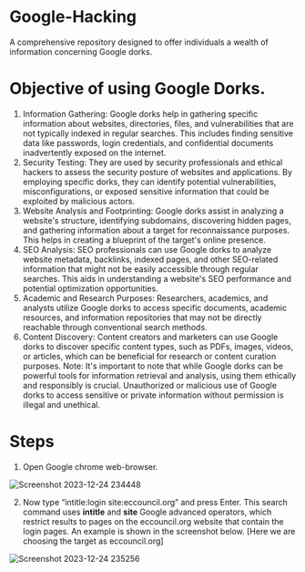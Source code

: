 # Google-Hacking
A comprehensive repository designed to offer individuals a wealth of information concerning Google dorks.
# Objective of using Google Dorks.
1. Information Gathering: Google dorks help in gathering specific information about websites, directories, files, and vulnerabilities that are not typically indexed in regular searches. This includes finding sensitive data like passwords, login credentials, and confidential documents inadvertently exposed on the internet.
2. Security Testing: They are used by security professionals and ethical hackers to assess the security posture of websites and applications. By employing specific dorks, they can identify potential vulnerabilities, misconfigurations, or exposed sensitive information that could be exploited by malicious actors.
3. Website Analysis and Footprinting: Google dorks assist in analyzing a website's structure, identifying subdomains, discovering hidden pages, and gathering information about a target for reconnaissance purposes. This helps in creating a blueprint of the target's online presence.
4. SEO Analysis: SEO professionals can use Google dorks to analyze website metadata, backlinks, indexed pages, and other SEO-related information that might not be easily accessible through regular searches. This aids in understanding a website's SEO performance and potential optimization opportunities.
5. Academic and Research Purposes: Researchers, academics, and analysts utilize Google dorks to access specific documents, academic resources, and information repositories that may not be directly reachable through conventional search methods.
6. Content Discovery: Content creators and marketers can use Google dorks to discover specific content types, such as PDFs, images, videos, or articles, which can be beneficial for research or content curation purposes.
Note: It's important to note that while Google dorks can be powerful tools for information retrieval and analysis, using them ethically and responsibly is crucial. Unauthorized or malicious use of Google dorks to access sensitive or private information without permission is illegal and unethical.
# Steps
1. Open Google chrome web-browser.

![Screenshot 2023-12-24 234448](https://github.com/Debojit2003/Google-Hacking/assets/98704361/959b7fde-6abb-4399-8250-218d6708d9e4)

2. Now type “intitle:login site:eccouncil.org” and press Enter. This search command uses **intitle** and **site** Google advanced operators, which restrict results to pages on the eccouncil.org website that contain the login pages. An example is shown in the screenshot below. [Here we are choosing the target as eccouncil.org]

![Screenshot 2023-12-24 235256](https://github.com/Debojit2003/Google-Hacking/assets/98704361/c3565e6a-c255-438d-b417-00c41f7f3e45)

